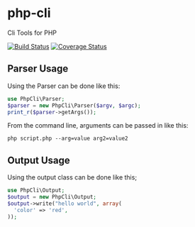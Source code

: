 # php-cli
Cli Tools for PHP

[![Build Status](https://travis-ci.org/corycollier/php-cli.svg?branch=master)](https://travis-ci.org/corycollier/php-cli)
[![Coverage Status](https://coveralls.io/repos/corycollier/php-cli/badge.svg?branch=master&service=github)](https://coveralls.io/github/corycollier/php-cli?branch=master)

## Parser Usage
Using the Parser can be done like this:
```php
use PhpCli\Parser;
$parser = new PhpCli\Parser($argv, $argc);
print_r($parser->getArgs());
```

From the command line, arguments can be passed in like this:
```Shell
php script.php --arg=value arg2=value2
```

## Output Usage
Using the output class can be done like this;
```php
use PhpCli\Output;
$output = new PhpCli\Output;
$output->write("hello world", array(
  'color' => 'red',
));
```
